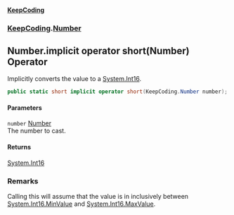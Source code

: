 #### [KeepCoding](index.md 'index')
### [KeepCoding](KeepCoding.md 'KeepCoding').[Number](Number.md 'KeepCoding.Number')
## Number.implicit operator short(Number) Operator
Implicitly converts the value to a [System.Int16](https://docs.microsoft.com/en-us/dotnet/api/System.Int16 'System.Int16').  
```csharp
public static short implicit operator short(KeepCoding.Number number);
```
#### Parameters
<a name='KeepCoding_Number_op_Implicitshort(KeepCoding_Number)_number'></a>
`number` [Number](Number.md 'KeepCoding.Number')  
The number to cast.
  
#### Returns
[System.Int16](https://docs.microsoft.com/en-us/dotnet/api/System.Int16 'System.Int16')  
### Remarks
Calling this will assume that the value is in inclusively between [System.Int16.MinValue](https://docs.microsoft.com/en-us/dotnet/api/System.Int16.MinValue 'System.Int16.MinValue') and [System.Int16.MaxValue](https://docs.microsoft.com/en-us/dotnet/api/System.Int16.MaxValue 'System.Int16.MaxValue').  
